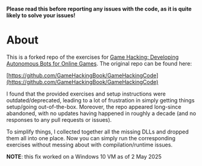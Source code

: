 **Please read this before reporting any issues with the code, as it is quite likely to solve your issues!**

# About

This is a forked repo of the exercises for [Game Hacking: Developing Autonomous Bots for Online Games](http://www.nostarch.com/gamehacking). The original repo can be found here:

[https://github.com/GameHackingBook/GameHackingCode](https://github.com/GameHackingBook/GameHackingCode)

I found that the provided exercises and setup instructions were outdated/deprecated, leading to a lot of frustration in simply getting things setup/going out-of-the-box. Moreover, the repo appeared long-since abandoned, with no updates having happened in roughly a decade (and no responses to any pull requests or issues).

To simplify things, I collected together all the missing DLLs and dropped them all into one place. Now you can simply run the corresponding exercises without messing about with compilation/runtime issues.

**NOTE**: this fix worked on a Windows 10 VM as of 2 May 2025
